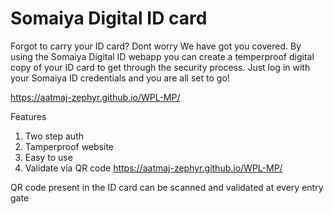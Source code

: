 # Somaiya Digital ID card

Forgot to carry your ID card? Dont worry We have got you covered. By using the Somaiya Digital ID webapp you can create a temperproof digital copy of your ID card to get through the security process. Just log in with your Somaiya ID credentials and you are all set to go!

https://aatmaj-zephyr.github.io/WPL-MP/


Features
1) Two step auth
2) Tamperproof website
3) Easy to use
4) Validate via QR code
https://aatmaj-zephyr.github.io/WPL-MP/

QR code present in the ID card can be scanned and validated at every entry gate
